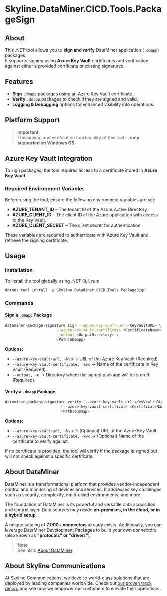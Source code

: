 ﻿# Skyline.DataMiner.CICD.Tools.PackageSign

## About

This .NET tool allows you to **sign and verify** DataMiner application (`.dmapp`) packages.  
It supports signing using **Azure Key Vault** certificates and verification against either a provided certificate or existing signatures.

## Features

- **Sign** `.dmapp` packages using an Azure Key Vault certificate.
- **Verify** `.dmapp` packages to check if they are signed and valid.
- **Logging & Debugging** options for enhanced visibility into operations.

## Platform Support

> **Important**  
> The signing and verification functionality of this tool is **only supported on Windows OS**.  

## Azure Key Vault Integration

To sign packages, the tool requires access to a certificate stored in **Azure Key Vault**.

### Required Environment Variables

Before using the tool, ensure the following environment variables are set:

- **AZURE_TENANT_ID** – The tenant ID of the Azure Active Directory.  
- **AZURE_CLIENT_ID** – The client ID of the Azure application with access to the Key Vault.  
- **AZURE_CLIENT_SECRET** – The client secret for authentication.  

These variables are required to authenticate with Azure Key Vault and retrieve the signing certificate.

## Usage

### Installation

To install the tool globally using .NET CLI, run:

```sh
dotnet tool install -g Skyline.DataMiner.CICD.Tools.PackageSign
```

### Commands

#### Sign a `.dmapp` Package

```sh
dataminer-package-signature sign --azure-key-vault-url <KeyVaultURL> \
                       --azure-key-vault-certificate <CertificateName> \
                       --output <OutputDirectory> \
                       <PathToDmapp>
```

**Options:**
- `--azure-key-vault-url, -kvu` → URL of the Azure Key Vault (Required).
- `--azure-key-vault-certificate, -kvc` → Name of the certificate in Key Vault (Required).
- `--output, -o` → Directory where the signed package will be stored (Required).

#### Verify a `.dmapp` Package

```sh
dataminer-package-signature verify [--azure-key-vault-url <KeyVaultURL>] \
                         [--azure-key-vault-certificate <CertificateName>] \
                         <PathToDmapp>
```

**Options:**
- `--azure-key-vault-url, -kvu` → (Optional) URL of the Azure Key Vault.
- `--azure-key-vault-certificate, -kvc` → (Optional) Name of the certificate to verify against.

If no certificate is provided, the tool will verify if the package is signed but will not check against a specific certificate.

## About DataMiner

DataMiner is a transformational platform that provides vendor-independent control and monitoring of devices and services. It addresses key challenges such as security, complexity, multi-cloud environments, and more. 

The foundation of DataMiner is its powerful and versatile data acquisition and control layer. Data sources may reside **on-premises, in the cloud, or in a hybrid setup**.

A unique catalog of **7,000+ connectors** already exists. Additionally, you can leverage DataMiner Development Packages to build your own connectors (also known as **"protocols" or "drivers"**).

> **Note**  
> See also: [About DataMiner](https://aka.dataminer.services/about-dataminer).

## About Skyline Communications

At Skyline Communications, we develop world-class solutions that are deployed by leading companies worldwide. Check out [our proven track record](https://aka.dataminer.services/about-skyline) and see how we empower our customers to elevate their operations.
